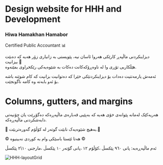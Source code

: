 # Design website for HHH and Development

### Hiwa Hamakhan Hamabor
Certified Public Accountant :bar_chart:


 دیزاینکردنی ماڵپەڕ کارێکی هەروا ئاسان نیە، پێویستی بە زانیاری زۆر هەیە کە دەبێت بیزانیت :pushpin:  
هێڵکاریی تۆڕی وا لە ناوەڕۆکەکانت دەکات بە شێوەیەکی رێکخراوی بمێنەوە.

ئەمەش یارمەتتیت دەدات بۆ دیزاینکردنێکی خێرا کە دەتوانیت بزانیت کە کام شوێنە باشە بۆ ئەو بابەتە وە کامە ناگونجێت.

# Columns, gutters, and margins 
هەریەکێک لەمانە پێوانەی خۆی هەیە کە بەپێیی قەبارەی ماڵپەڕەکە دەگۆڕێت یان چۆنیەتی دابەشکردنی ماڵپەڕەکە.

:loudspeaker:
بەهیچ شێوەیەک نابێت گوتەر لە کۆڵۆم گەورەتربێت.:loudspeaker:

:copyright: هەتا ئێستا باسێکی وام بە کوردی نەبینیوە :copyright:

ئەم ماڵپەڕەبە:
پانی ٩٦٠ پێکسڵ
،کۆڵۆم ١٢
،پانی گۆتەر ١٠ پێکسڵ
،مارجنی ١٠\٢ پێکسڵ

![HHH-layoutGrid](https://user-images.githubusercontent.com/47869682/120068918-6b659400-c083-11eb-9276-e1518e60e784.png)
